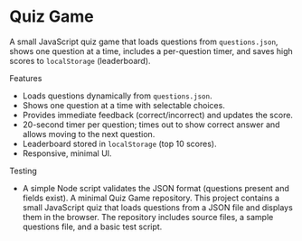 # Quiz Game

A small JavaScript quiz game that loads questions from `questions.json`, shows one question at a time, includes a per-question timer, and saves high scores to `localStorage` (leaderboard).

Features
- Loads questions dynamically from `questions.json`.
- Shows one question at a time with selectable choices.
- Provides immediate feedback (correct/incorrect) and updates the score.
- 20-second timer per question; times out to show correct answer and allows moving to the next question.
- Leaderboard stored in `localStorage` (top 10 scores).
- Responsive, minimal UI.

Testing
- A simple Node script validates the JSON format (questions present and fields exist).
A minimal Quiz Game repository. This project contains a small JavaScript quiz that loads questions from a JSON file and displays them in the browser. The repository includes source files, a sample questions file, and a basic test script.


